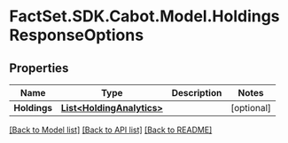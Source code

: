 # FactSet.SDK.Cabot.Model.HoldingsResponseOptions

## Properties

Name | Type | Description | Notes
------------ | ------------- | ------------- | -------------
**Holdings** | [**List&lt;HoldingAnalytics&gt;**](HoldingAnalytics.md) |  | [optional] 

[[Back to Model list]](../README.md#documentation-for-models) [[Back to API list]](../README.md#documentation-for-api-endpoints) [[Back to README]](../README.md)

